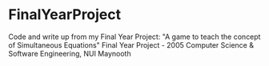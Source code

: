FinalYearProject
================

Code and write up from my Final Year Project: "A game to teach the concept of Simultaneous Equations" 
Final Year Project - 2005
Computer Science & Software Engineering, NUI Maynooth
